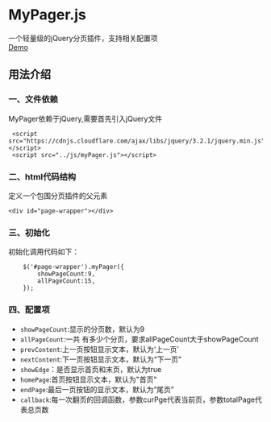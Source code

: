 # MyPager.js
一个轻量级的jQuery分页插件，支持相关配置项  
[Demo](https://bobofangwei.github.io/UIcomponnets/%E5%88%86%E9%A1%B5%E6%8F%92%E4%BB%B6/mypager/demo/myPager.html)
## 用法介绍
### 一、文件依赖
MyPager依赖于jQuery,需要首先引入jQuery文件
```
 <script src="https://cdnjs.cloudflare.com/ajax/libs/jquery/3.2.1/jquery.min.js"></script>
 <script src="../js/myPager.js"></script>
```
### 二、html代码结构
定义一个包围分页插件的父元素
```
<div id="page-wrapper"></div>
```
### 三、初始化
初始化调用代码如下：
```
    $('#page-wrapper').myPager({
        showPageCount:9,
        allPageCount:15,        
    });
```
### 四、配置项
+ `showPageCount`:显示的分页数，默认为9
+ `allPageCount`:一共 有多少个分页，要求allPageCount大于showPageCount
+ `prevContent`:上一页按钮显示文本，默认为‘上一页’
+ `nextContent`:下一页按钮显示文本，默认为“下一页”
+ `showEdge`：是否显示首页和末页，默认为true
+ `homePage`:首页按钮显示文本，默认为"首页"
+ `endPage`:最后一页按钮的显示文本，默认为“尾页”
+ `callback`:每一次翻页的回调函数，参数curPge代表当前页，参数totalPage代表总页数
